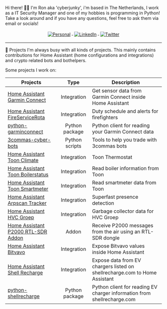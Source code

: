 Hi there! 🤙🏻
I'm Ron aka 'cyberjunky', i'm based in The Netherlands, I work as a IT Security Manager and one of my hobbies is programming in Python! Take a look around and if you have any questions, feel free to ask them via email or socials!


<p align="center">
    <a href="https://cyberjunky.nl">
        <img src="https://raw.githubusercontent.com/MikeCodesDotNET/MikeCodesDotNET/a8abbf37441f3253f74ea255a47f289208d7568c/Resources/personalBlog.svg" alt="Personal" style="vertical-align:top; margin:4px">
    </a>
    <a href="https://www.linkedin.com/in/ronklinkien">
        <img src="https://raw.githubusercontent.com/klaasnicolaas/ColoredBadges/master/svg/social/linkedin.svg" alt="LinkedIn" style="vertical-align:top; margin:4px">
    </a>
    <a href="https://twitter.com/cyberjunky">
        <img src="https://raw.githubusercontent.com/klaasnicolaas/ColoredBadges/master/svg/social/twitter.svg" alt="Twitter" style="vertical-align:top; margin:4px">
    </a>
</p>

---
🚀 Projects
I'm always busy with all kinds of projects. This mainly contains contributions for Home Assistant (home configurations and integrations) and crypto related bots and bothelpers.

Some projects I work on:

| Projects | Type | Description |
|----------|:----:|-------------|
| [Home Assistant Garmin Connect](https://github.com/cyberjunky/home-assistant-garmin_connect) | Integration | Get sensor data from Garmin Connect inside Home Assistant |
| [Home Assistant FireServiceRota](https://www.home-assistant.io/integrations/fireservicerota/) | Integration | Duty schedule and alerts for firefighters |
| [python-garminconnect](https://github.com/cyberjunky/python-garminconnect) | Python package | Python client for reading your Garmin Connect data |
| [3commas-cyber-bots](https://github.com/cyberjunky/3commas-cyber-bots) | Python scripts | Tools to help you trade with 3commas bots |
| [Home Assistant Toon Climate](https://github.com/cyberjunky/home-assistant-toon_climate) | Integration | Toon Thermostat |
| [Home Assistant Toon Boilerstatus](https://github.com/cyberjunky/home-assistant-toon_boilerstatus) | Integration | Read boiler information from Toon |
| [Home Assistant Toon Smartmeter](https://github.com/cyberjunky/home-assistant-toon_smartmeter) | Integration | Read smartmeter data from Toon |
| [Home Assistant Arpscan Tracker](https://github.com/cyberjunky/home-assistant-arpscan_tracker) | Integration | Superfast presence detection |
| [Home Assistant HVC Groep](https://github.com/cyberjunky/home-assistant-hvcgroep) | Integration | Garbage collector data for HVC Groep |
| [Home Assistant P2000 RTL-SDR Addon](https://github.com/cyberjunky/addon-p2000_rtlsdr) | Addon | Receive P2000 messages from the air using an RTL-SDR dongle |
| [Home Assistant Bitvavo](https://github.com/cyberjunky/home-assistant-bitvavo) | Integration | Expose Bitvavo values inside Home Assistant |
| [Home Assistant Shell Recharge](https://github.com/cyberjunky/home-assistant-shell_recharge) | Integration | Expose data from EV chargers listed on shellrecharge.com to Home Assistant|
| [python-shellrecharge](https://github.com/cyberjunky/python-shellrecharge) | Python package | Python client for reading EV charger information from shellrecharge.com |

